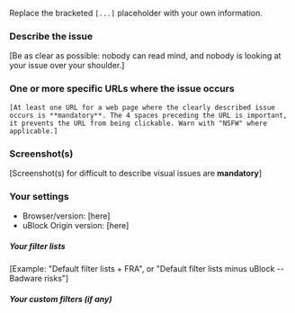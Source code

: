 Replace the bracketed `[...]` placeholder with your own information.

### Describe the issue

[Be as clear as possible: nobody can read mind, and nobody is looking at your issue over your shoulder.]

### One or more specific URLs where the issue occurs

    [At least one URL for a web page where the clearly described issue occurs is **mandatory**. The 4 spaces preceding the URL is important, it prevents the URL from being clickable. Warn with "NSFW" where applicable.]

### Screenshot(s)

[Screenshot(s) for difficult to describe visual issues are **mandatory**]

### Your settings

- Browser/version: [here]
- uBlock Origin version: [here]

##### Your filter lists

[Example: "Default filter lists + FRA", or "Default filter lists minus uBlock -- Badware risks"]

##### Your custom filters (if any)
